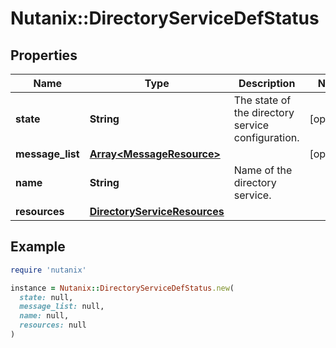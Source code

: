 # Nutanix::DirectoryServiceDefStatus

## Properties

| Name | Type | Description | Notes |
| ---- | ---- | ----------- | ----- |
| **state** | **String** | The state of the directory service configuration. | [optional] |
| **message_list** | [**Array&lt;MessageResource&gt;**](MessageResource.md) |  | [optional] |
| **name** | **String** | Name of the directory service. |  |
| **resources** | [**DirectoryServiceResources**](DirectoryServiceResources.md) |  |  |

## Example

```ruby
require 'nutanix'

instance = Nutanix::DirectoryServiceDefStatus.new(
  state: null,
  message_list: null,
  name: null,
  resources: null
)
```


